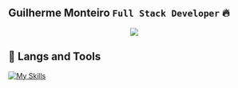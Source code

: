## Guilherme Monteiro  **`Full Stack Developer`** 🔥

<p align="center">
<img src="https://i.giphy.com/media/v1.Y2lkPTc5MGI3NjExZ2s2Z3VycHhxaGMxam9jdmd4NGdodHp6cnVyaHByaDJzZnA4ZTBleSZlcD12MV9pbnRlcm5hbF9naWZfYnlfaWQmY3Q9Zw/22CEvbj04nLLq/giphy.gif">
</p>

## 🔧 Langs and Tools

[![My Skills](https://skillicons.dev/icons?i=java,spring,mysql,js,html,css,tailwind,react,angular,postman)](https://skillicons.dev)
